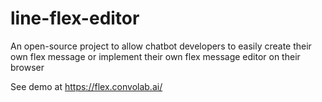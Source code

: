 # line-flex-editor

An open-source project to allow chatbot developers to easily create their own flex message or implement their own flex message editor on their browser

See demo at https://flex.convolab.ai/
